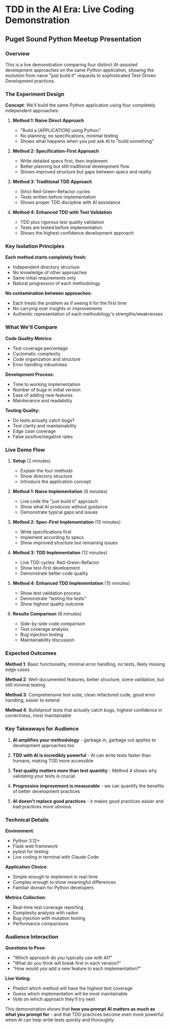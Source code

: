 # TDD in the AI Era: Live Coding Demonstration
## Puget Sound Python Meetup Presentation

### Overview
This is a live demonstration comparing four distinct AI-assisted development approaches on the same Python application, showing the evolution from naive "just build it" requests to sophisticated Test-Driven Development practices.

### The Experiment Design

**Concept**: We'll build the same Python application using four completely independent approaches:

1. **Method 1: Naive Direct Approach**
   - "Build a [APPLICATION] using Python"
   - No planning, no specifications, minimal testing
   - Shows what happens when you just ask AI to "build something"

2. **Method 2: Specification-First Approach**
   - Write detailed specs first, then implement
   - Better planning but still traditional development flow
   - Shows improved structure but gaps between specs and reality

3. **Method 3: Traditional TDD Approach**
   - Strict Red-Green-Refactor cycles
   - Tests written before implementation
   - Shows proper TDD discipline with AI assistance

4. **Method 4: Enhanced TDD with Test Validation**
   - TDD plus rigorous test quality validation
   - Tests are tested before implementation
   - Shows the highest confidence development approach

### Key Isolation Principles

**Each method starts completely fresh:**
- Independent directory structure
- No knowledge of other approaches
- Same initial requirements only
- Natural progression of each methodology

**No contamination between approaches:**
- Each treats the problem as if seeing it for the first time
- No carrying over insights or improvements
- Authentic representation of each methodology's strengths/weaknesses

### What We'll Compare

**Code Quality Metrics:**
- Test coverage percentage
- Cyclomatic complexity
- Code organization and structure
- Error handling robustness

**Development Process:**
- Time to working implementation
- Number of bugs in initial version
- Ease of adding new features
- Maintenance and readability

**Testing Quality:**
- Do tests actually catch bugs?
- Test clarity and maintainability
- Edge case coverage
- False positive/negative rates

### Live Demo Flow

1. **Setup** (2 minutes)
   - Explain the four methods
   - Show directory structure
   - Introduce the application concept

2. **Method 1: Naive Implementation** (8 minutes)
   - Live code the "just build it" approach
   - Show what AI produces without guidance
   - Demonstrate typical gaps and issues

3. **Method 2: Spec-First Implementation** (10 minutes)
   - Write specifications first
   - Implement according to specs
   - Show improved structure but remaining issues

4. **Method 3: TDD Implementation** (12 minutes)
   - Live TDD cycles: Red-Green-Refactor
   - Show test-first development
   - Demonstrate better code quality

5. **Method 4: Enhanced TDD Implementation** (15 minutes)
   - Show test validation process
   - Demonstrate "testing the tests"
   - Show highest quality outcome

6. **Results Comparison** (8 minutes)
   - Side-by-side code comparison
   - Test coverage analysis
   - Bug injection testing
   - Maintainability discussion

### Expected Outcomes

**Method 1**: Basic functionality, minimal error handling, no tests, likely missing edge cases

**Method 2**: Well-documented features, better structure, some validation, but still minimal testing

**Method 3**: Comprehensive test suite, clean refactored code, good error handling, easier to extend

**Method 4**: Bulletproof tests that actually catch bugs, highest confidence in correctness, most maintainable

### Key Takeaways for Audience

1. **AI amplifies your methodology** - garbage in, garbage out applies to development approaches too

2. **TDD with AI is incredibly powerful** - AI can write tests faster than humans, making TDD more accessible

3. **Test quality matters more than test quantity** - Method 4 shows why validating your tests is crucial

4. **Progressive improvement is measurable** - we can quantify the benefits of better development practices

5. **AI doesn't replace good practices** - it makes good practices easier and bad practices more obvious

### Technical Details

**Environment**:
- Python 3.12+
- Flask web framework
- pytest for testing
- Live coding in terminal with Claude Code

**Application Choice**:
- Simple enough to implement in real-time
- Complex enough to show meaningful differences
- Familiar domain for Python developers

**Metrics Collection**:
- Real-time test coverage reporting
- Complexity analysis with radon
- Bug injection with mutation testing
- Performance comparisons

### Audience Interaction

**Questions to Pose**:
- "Which approach do you typically use with AI?"
- "What do you think will break first in each version?"
- "How would you add a new feature to each implementation?"

**Live Voting**:
- Predict which method will have the highest test coverage
- Guess which implementation will be most maintainable
- Vote on which approach they'll try next

This demonstration shows that **how you prompt AI matters as much as what you prompt for** - and that TDD practices become even more powerful when AI can help write tests quickly and thoroughly.